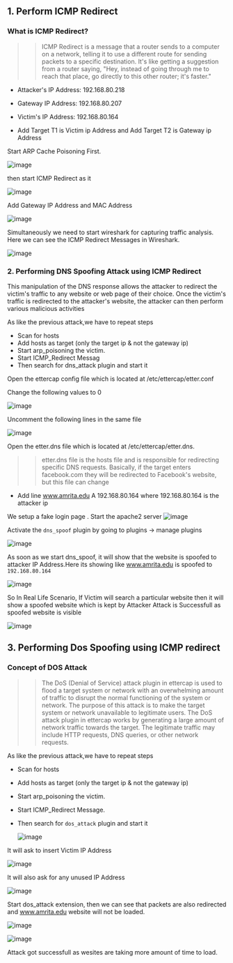 ## 1. Perform ICMP Redirect 

### What is ICMP Redirect? 

>> ICMP Redirect is a message that a router sends to a computer on a network, telling it to use a different route for sending packets to a specific destination. It's like getting a suggestion from a router saying, "Hey, instead of going through me to reach that place, go directly to this other router; it's faster."

- Attacker's IP Address: 192.168.80.218
- Gateway IP Address: 192.168.80.207
- Victim's IP Address: 192.168.80.164

- Add Target T1 is Victim ip Address and Add Target T2 is Gateway ip Address

Start ARP Cache Poisoning First.

![image](https://github.com/jayshah17/Implementation-of-Cyber-Security-Lab/assets/76842630/d91a5f87-17da-4295-8554-af38f148ea6d)

then start ICMP Redirect as it 

![image](https://github.com/jayshah17/Implementation-of-Cyber-Security-Lab/assets/76842630/9e18b5b3-a6f8-4ba0-9720-823298a57778)

 Add Gateway IP Address and MAC Address

![image](https://github.com/jayshah17/Implementation-of-Cyber-Security-Lab/assets/76842630/e3e198d0-e392-4612-89b8-9e5dfe2d62a3)

Simultaneously we need to start wireshark for capturing traffic analysis.
Here we can see the ICMP Redirect Messages in Wireshark.

![image](https://github.com/jayshah17/Implementation-of-Cyber-Security-Lab/assets/76842630/7e4e5c4d-67c6-4a86-ab6d-357617f80468)

### 2. Performing DNS Spoofing Attack using ICMP Redirect 

This manipulation of the DNS response allows the attacker to redirect the victim's traffic to any website or web page of their choice. Once the victim's traffic is redirected to the attacker's website, the attacker can then perform various malicious activities

As like the previous attack,we have to repeat steps

- Scan for hosts
- Add hosts as target (only the target ip & not the gateway ip)
- Start arp_poisoning the victim.
- Start ICMP_Redirect Messag
- Then search for dns_attack plugin and start it
  
Open the ettercap config file which is located at /etc/ettercap/etter.conf

Change the following values to 0

![image](https://github.com/jayshah17/Implementation-of-Cyber-Security-Lab/assets/76842630/c402efa0-d913-4213-9989-ac2f4ec7d0a9)

Uncomment the following lines in the same file

![image](https://github.com/jayshah17/Implementation-of-Cyber-Security-Lab/assets/76842630/3d7d4086-7dbe-46b6-a08a-9b5c43fae33c)

Open the etter.dns file which is located at /etc/ettercap/etter.dns.

>> etter.dns file is the hosts file and is responsible for redirecting specific DNS requests. Basically, if the target enters facebook.com they will be redirected to Facebook's website, but this file can change

- Add line www.amrita.edu A 192.168.80.164 where 192.168.80.164 is the attacker ip

We setup a fake login page . Start the apache2 server
![image](https://github.com/jayshah17/Implementation-of-Cyber-Security-Lab/assets/76842630/d9395fa5-142f-4cc3-99ae-13a65284131d)

Activate the `dns_spoof` plugin by going to plugins -> manage plugins

![image](https://github.com/jayshah17/Implementation-of-Cyber-Security-Lab/assets/76842630/5cb9b7c1-ef4e-42f7-a8a4-5712a0c80f48)

As soon as we start dns_spoof, it will show that the website is spoofed to attacker IP Address.Here its showing like www.amrita.edu is spoofed to `192.168.80.164`

![image](https://github.com/jayshah17/Implementation-of-Cyber-Security-Lab/assets/76842630/f343d3f7-c8ab-44b5-a88a-90c9c4c247df)

So In Real Life Scenario, If Victim will search a particular website then it will show a spoofed website which is kept by Attacker
Attack is Successfull as spoofed website is visible  

![image](https://github.com/jayshah17/Implementation-of-Cyber-Security-Lab/assets/76842630/11c18b81-59eb-44ff-8547-b08f11bd354a)

## 3. Performing Dos Spoofing using ICMP redirect 

### Concept of DOS Attack

>> The DoS (Denial of Service) attack plugin in ettercap is used to flood a target system or network with an overwhelming amount of traffic to disrupt the normal functioning of the system or network. The purpose of this attack is to make the target system or network unavailable to legitimate users. The DoS attack plugin in ettercap works by generating a large amount of network traffic towards the target. The legitimate traffic may include HTTP requests, DNS queries, or other network requests.

As like the previous attack,we have to repeat steps

- Scan for hosts
- Add hosts as target (only the target ip & not the gateway ip)
- Start arp_poisoning the victim.
- Start ICMP_Redirect Message.
- Then search for `dos_attack` plugin and start it

  ![image](https://github.com/jayshah17/Implementation-of-Cyber-Security-Lab/assets/76842630/06dc37ac-4155-4a9a-9659-03ef158d38b3)

It will ask to insert Victim IP Address

![image](https://github.com/jayshah17/Implementation-of-Cyber-Security-Lab/assets/76842630/0e84f25c-bcf1-4d4d-a46a-725f8d388b52)

It will also ask for any unused IP Address

![image](https://github.com/jayshah17/Implementation-of-Cyber-Security-Lab/assets/76842630/274e2eb9-cd93-4ea3-a4fb-a687249049b6)

Start dos_attack extension, then we can see that packets are also redirected and www.amrita.edu website will not be loaded.

![image](https://github.com/jayshah17/Implementation-of-Cyber-Security-Lab/assets/76842630/fa2de79e-d912-4cfe-8afc-1a752f55dc21)

![image](https://github.com/jayshah17/Implementation-of-Cyber-Security-Lab/assets/76842630/9807a8f5-c083-463e-9dcd-d4e4a70d1c9d)

Attack got successfull as wesites are taking more amount of time to load.


